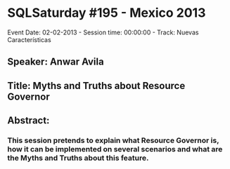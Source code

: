 # SQLSaturday #195 - Mexico 2013
Event Date: 02-02-2013 - Session time: 00:00:00 - Track: Nuevas Características
## Speaker: Anwar Avila
## Title: Myths and Truths about Resource Governor
## Abstract:
### This session pretends to explain what Resource Governor is, how it can be implemented on several scenarios and what are the Myths and Truths about this feature.
